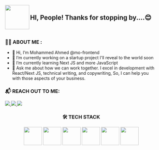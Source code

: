 <img align="left" src="https://blog.joypixels.com/content/images/2019/06/waving_hand_sign_1024.gif" width="80">
<h2> HI, People! Thanks for stopping by....😊</h2>

<br clear="left" />

### 🙋‍♂️ ABOUT ME  :

- 👋 Hi, I’m Mohammed Ahmed @mo-frontend
- 🔭 I’m currently working on a startup project I'll reveal to the world soon
- 🌱 I’m currently learning Next JS and more JavaScript
- 💬 Ask me about how we can work together. I excel in development with React/Next JS, technical writing, and copywriting, So, I can help you with those aspects of your business.
  
### 📬 REACH OUT TO ME:
<p align="left">
<a href="https://twitter.com/Mohamma14270561">
<img src="https://img.shields.io/badge/Twitter-1DA1F2.svg?style=for-the-badge&logo=Twitter&logoColor=white">
</a>
<a href="https://github.com/mo-frontend">
<img src="https://img.shields.io/badge/GitHub-181717.svg?style=for-the-badge&logo=GitHub&logoColor=white">
</a>
<a href="https://www.linkedin.com/in/mohammed-ahemd-68a872282/">
<img src="https://img.shields.io/badge/LinkedIn-0A66C2.svg?style=for-the-badge&logo=LinkedIn&logoColor=white">
</a>

<h3 align="center"> 🛠 TECH STACK </h3>
<p align="center">
<img src="https://img.icons8.com/external-tal-revivo-green-tal-revivo/344/external-mongodb-a-cross-platform-document-oriented-database-program-logo-green-tal-revivo.png" width="60" />
<img src="https://www.orangemantra.com/wp-content/uploads/2019/05/expressjs-icon.png" width="60" />
<img src="https://img.icons8.com/ultraviolet/2x/react--v2.gif" width="60" />
<img src="https://img.icons8.com/color/344/nodejs.png" width="60" />
<img src="https://img.icons8.com/color/344/tailwindcss.png" width="60" />
<img src="https://img.icons8.com/external-tal-revivo-filled-tal-revivo/344/external-netlify-a-cloud-computing-company-that-offers-hosting-and-serverless-backend-services-for-static-websites-logo-filled-tal-revivo.png" width="60" />






<!---
mo-frontend/mo-frontend is a ✨ special ✨ repository because its `README.md` (this file) appears on your GitHub profile.
You can click the Preview link to take a look at your changes.
--->

